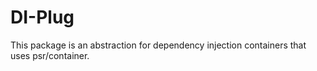# DI-Plug

This package is an abstraction for dependency injection containers that uses psr/container.
